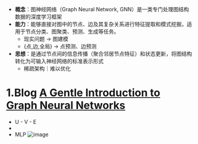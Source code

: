 
- **概念**：图神经网络（Graph Neural Network, GNN）是一类专门处理图结构数据的深度学习框架
- **能力**：能够直接对图中的节点、边及其复杂关系进行特征提取和模式挖掘，适用于节点分类、图聚类、预测、生成等任务。
  - 现实问题 -> 图建模
  - {点,边,全局} -> 点预测、边预测
- **思想**：是通过节点间的信息传播（聚合邻居节点特征）和状态更新，将图结构转化为可输入神经网络的标准表示形式
  - 稀疏架构｜难以优化


# 1.Blog [A Gentle Introduction to Graph Neural Networks](https://distill.pub/2021/gnn-intro/)
- U - V - E
- 
- MLP
![image](https://github.com/user-attachments/assets/1ba73c54-e5e6-411c-925f-a576017bf0a6)

